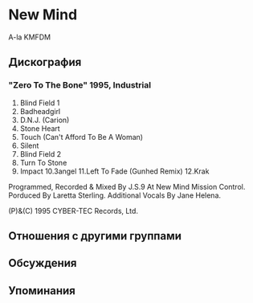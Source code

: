 # New Mind

A-la KMFDM

## Дискография

### "Zero To The Bone" 1995, Industrial

1. Blind Field 1
2. Badheadgirl
3. D.N.J. (Carion)
4. Stone Heart
5. Touch (Can't Afford To Be A Woman)
6. Silent
7. Blind Field 2
8. Turn To Stone
9. Impact
10.3angel
11.Left To Fade (Gunhed Remix)
12.Krak

Programmed, Recorded & Mixed By J.S.9
At New Mind Mission Control.
Porduced By Laretta Sterling.
Additional Vocals By Jane Helena.

(P)&(C) 1995 CYBER-TEC Records, Ltd.


## Отношения с другими группами


## Обсуждения


## Упоминания

